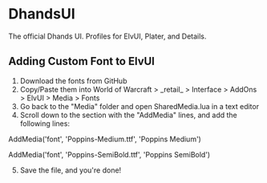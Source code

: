 # DhandsUI

The official Dhands UI. Profiles for ElvUI, Plater, and Details.

## Adding Custom Font to ElvUI

1. Download the fonts from GitHub
1. Copy/Paste them into World of Warcraft > \_retail_ > Interface > AddOns > ElvUI > Media > Fonts
1. Go back to the "Media" folder and open SharedMedia.lua in a text editor
1. Scroll down to the section with the "AddMedia" lines, and add the following lines:

AddMedia('font', 'Poppins-Medium.ttf', 'Poppins Medium')

AddMedia('font', 'Poppins-SemiBold.ttf', 'Poppins SemiBold')

5. Save the file, and you're done!
